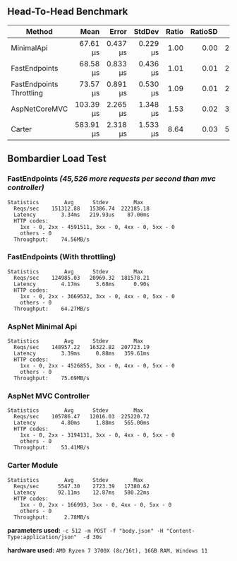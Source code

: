 ## Head-To-Head Benchmark

|       Method             |      Mean |    Error |   StdDev | Ratio | RatioSD |  Gen 0 |  Gen 1 | Allocated |
|------------------------- |----------:|---------:|---------:|------:|--------:|-------:|-------:|----------:|
|               MinimalApi |  67.61 μs | 0.437 μs | 0.229 μs |  1.00 |    0.00 | 2.4000 |      - |     20 KB |
|            FastEndpoints |  68.58 μs | 0.833 μs | 0.436 μs |  1.01 |    0.01 | 2.3000 |      - |     19 KB |
| FastEndpoints Throttling |  73.57 μs | 0.891 μs | 0.530 μs |  1.09 |    0.01 | 2.5000 | 0.2000 |     21 KB |
|            AspNetCoreMVC | 103.39 μs | 2.265 μs | 1.348 μs |  1.53 |    0.02 | 3.1000 | 0.1000 |     26 KB |
|                   Carter | 583.91 μs | 2.318 μs | 1.533 μs |  8.64 |    0.03 | 5.7000 | 2.8000 |     47 KB |

## Bombardier Load Test

### FastEndpoints *(45,526 more requests per second than mvc controller)*
```
Statistics        Avg      Stdev        Max
  Reqs/sec    151312.88   15386.74  222185.18
  Latency        3.34ms   219.93us    87.00ms
  HTTP codes:
    1xx - 0, 2xx - 4591511, 3xx - 0, 4xx - 0, 5xx - 0
    others - 0
  Throughput:    74.56MB/s
```
### FastEndpoints (With throttling)
```
Statistics        Avg      Stdev        Max
  Reqs/sec    124985.03   20969.32  181578.21
  Latency        4.17ms     3.68ms      0.90s
  HTTP codes:
    1xx - 0, 2xx - 3669532, 3xx - 0, 4xx - 0, 5xx - 0
    others - 0
  Throughput:    64.27MB/s
```
### AspNet Minimal Api
```
Statistics        Avg      Stdev        Max
  Reqs/sec    148957.22   16322.82  207723.19
  Latency        3.39ms     0.88ms   359.61ms
  HTTP codes:
    1xx - 0, 2xx - 4526855, 3xx - 0, 4xx - 0, 5xx - 0
    others - 0
  Throughput:    75.69MB/s
```
### AspNet MVC Controller
```
Statistics        Avg      Stdev        Max
  Reqs/sec    105786.47   12016.03  225220.72
  Latency        4.80ms     1.88ms   565.00ms
  HTTP codes:
    1xx - 0, 2xx - 3194131, 3xx - 0, 4xx - 0, 5xx - 0
    others - 0
  Throughput:    53.41MB/s
```
### Carter Module
```
Statistics        Avg      Stdev        Max
  Reqs/sec      5547.30    2723.39   17380.62
  Latency       92.11ms    12.87ms   580.22ms
  HTTP codes:
    1xx - 0, 2xx - 166993, 3xx - 0, 4xx - 0, 5xx - 0
    others - 0
  Throughput:     2.78MB/s
```

**parameters used:** `-c 512 -m POST -f "body.json" -H "Content-Type:application/json"  -d 30s`

**hardware used:** `AMD Ryzen 7 3700X (8c/16t), 16GB RAM, Windows 11`

<!-- .\bomb.exe -c 512 -m POST -f "body.json" -H "Content-Type:application/json"  -d 30s http://localhost:5000/benchmark/ok/123 -->
<!-- .\bomb.exe -c 512 -m POST -f "body.json" -H "Content-Type:application/json" -H "X-Forwarded-For:000.000.000.000"  -d 30s http://localhost:5000/benchmark/throttle/123 -->

<!-- ```
{
  "FirstName": "xxc",
  "LastName": "yyy",
  "Age": 23,
  "PhoneNumbers": [
    "1111111111",
    "2222222222",
    "3333333333",
    "4444444444",
    "5555555555"
  ]
}
``` -->

